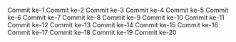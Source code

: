
Commit ke-1
Commit ke-2
Commit ke-3
Commit ke-4
Commit ke-5
Commit ke-6
Commit ke-7
Commit ke-8
Commit ke-9
Commit ke-10
Commit ke-11
Commit ke-12
Commit ke-13
Commit ke-14
Commit ke-15
Commit ke-16
Commit ke-17
Commit ke-18
Commit ke-19
Commit ke-20
